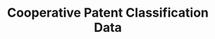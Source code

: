 ---
bigquery: https://console.cloud.google.com/bigquery?p=patents-public-data&d=cpc&page=dataset
citation: '“Cooperative Patent Classification” by the EPO and USPTO, for public use. '
contributors: EPO, USPTO
cost: None
description: Cooperative Patent Classification Data contains the scheme and definitions
  of the Cooperative Patent Classification system for classifying patent documents.
  The CPC is the result of a partnership between the EPO and the USPTO in their joint
  effort to develop a common, internationally compatible classification system for
  technical documents, in particular patent publications, which will be used by both
  offices in the patent granting process
documentation: https://www.cooperativepatentclassification.org/cpcSchemeAndDefinitions
last_edit: 04/06/2022, 21:24:31
location: https://www.cooperativepatentclassification.org/index
maintained_by: USPTO, EPO
schema_fields:
- dateRevised
- limitingReferences
- symbol
- breakdownCode
- synonyms
- ipcConcordant
- application_references
- date_revised
- title_part
- titleFull
- applicationReferences
- residual_references
- child_groups
- additional_only
- informativeReferences
- definition
- not_allocatable
- breakdown_code
- level
- sizeCache
- informative_references
- notAllocatable
- status
- titlePart
- parents
- children
- childGroups
- ipc_concordant
- title_full
- glossary
- limiting_references
- residualReferences
shortname: cooperative_patent_classification
tags:
- patents
- science
title: Cooperative Patent Classification Data
uuid: 984374a7-16e9-4b35-9445-458daceb01bf
---